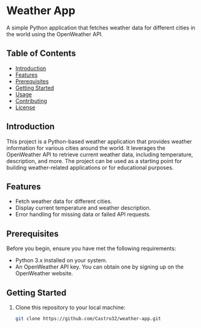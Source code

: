 # Weather App

A simple Python application that fetches weather data for different cities in the world using the OpenWeather API.

## Table of Contents

- [Introduction](#introduction)
- [Features](#features)
- [Prerequisites](#prerequisites)
- [Getting Started](#getting-started)
- [Usage](#usage)
- [Contributing](#contributing)
- [License](#license)

## Introduction

This project is a Python-based weather application that provides weather information for various cities around the world. It leverages the OpenWeather API to retrieve current weather data, including temperature, description, and more. The project can be used as a starting point for building weather-related applications or for educational purposes.

## Features

- Fetch weather data for different cities.
- Display current temperature and weather description.
- Error handling for missing data or failed API requests.

## Prerequisites

Before you begin, ensure you have met the following requirements:

- Python 3.x installed on your system.
- An OpenWeather API key. You can obtain one by signing up on the OpenWeather website.

## Getting Started

1. Clone this repository to your local machine:
   ```bash
   git clone https://github.com/Castro32/weather-app.git
